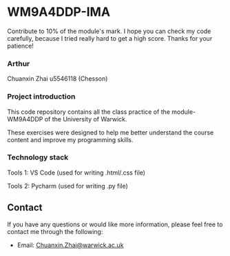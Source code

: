 # WM9A4DDP-IMA

Contribute to 10% of the module's mark. I hope you can check my code carefully, because I tried really hard to get a high score. Thanks for your patience!

### Arthur

Chuanxin Zhai u5546118 (Chesson)

### Project introduction

This code repository contains all the class practice of the module-WM9A4DDP of the University of Warwick.

These exercises were designed to help me better understand the course content and improve my programming skills.

### Technology stack

Tools 1: VS Code (used for writing .html/.css file)

Tools 2: Pycharm (used for writing .py file)

## Contact

If you have any questions or would like more information, please feel free to contact me through the following:

- Email: Chuanxin.Zhai@warwick.ac.uk
